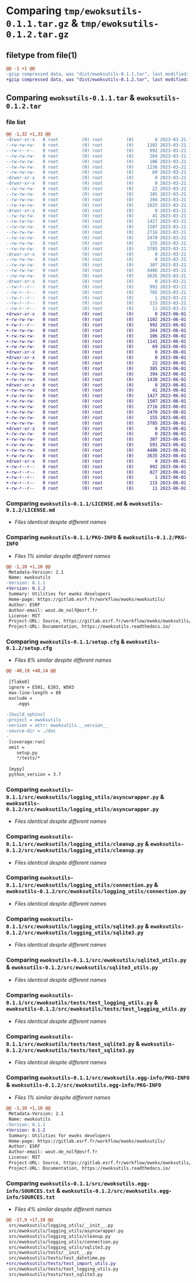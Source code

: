 # Comparing `tmp/ewoksutils-0.1.1.tar.gz` & `tmp/ewoksutils-0.1.2.tar.gz`

## filetype from file(1)

```diff
@@ -1 +1 @@
-gzip compressed data, was "dist/ewoksutils-0.1.1.tar", last modified: Tue Mar 21 17:26:36 2023, max compression
+gzip compressed data, was "dist/ewoksutils-0.1.2.tar", last modified: Thu Jun  1 13:13:46 2023, max compression
```

## Comparing `ewoksutils-0.1.1.tar` & `ewoksutils-0.1.2.tar`

### file list

```diff
@@ -1,32 +1,33 @@
-drwxr-xr-x   0 root         (0) root         (0)        0 2023-03-21 17:26:36.000000 ewoksutils-0.1.1/
--rw-rw-rw-   0 root         (0) root         (0)     1102 2023-03-21 17:18:09.000000 ewoksutils-0.1.1/LICENSE.md
--rw-r--r--   0 root         (0) root         (0)      992 2023-03-21 17:26:36.000000 ewoksutils-0.1.1/PKG-INFO
--rw-rw-rw-   0 root         (0) root         (0)      264 2023-03-21 17:18:09.000000 ewoksutils-0.1.1/README.md
--rw-rw-rw-   0 root         (0) root         (0)      106 2023-03-21 17:18:09.000000 ewoksutils-0.1.1/pyproject.toml
--rw-rw-rw-   0 root         (0) root         (0)     1236 2023-03-21 17:26:36.000000 ewoksutils-0.1.1/setup.cfg
--rw-rw-rw-   0 root         (0) root         (0)       69 2023-03-21 17:18:09.000000 ewoksutils-0.1.1/setup.py
-drwxr-xr-x   0 root         (0) root         (0)        0 2023-03-21 17:26:36.000000 ewoksutils-0.1.1/src/
-drwxr-xr-x   0 root         (0) root         (0)        0 2023-03-21 17:26:36.000000 ewoksutils-0.1.1/src/ewoksutils/
--rw-rw-rw-   0 root         (0) root         (0)       22 2023-03-21 17:25:16.000000 ewoksutils-0.1.1/src/ewoksutils/__init__.py
--rw-rw-rw-   0 root         (0) root         (0)      385 2023-03-21 17:18:09.000000 ewoksutils-0.1.1/src/ewoksutils/datetime_utils.py
--rw-rw-rw-   0 root         (0) root         (0)      394 2023-03-21 17:18:09.000000 ewoksutils-0.1.1/src/ewoksutils/event_utils.py
--rw-rw-rw-   0 root         (0) root         (0)     1025 2023-03-21 17:18:09.000000 ewoksutils-0.1.1/src/ewoksutils/import_utils.py
-drwxr-xr-x   0 root         (0) root         (0)        0 2023-03-21 17:26:36.000000 ewoksutils-0.1.1/src/ewoksutils/logging_utils/
--rw-rw-rw-   0 root         (0) root         (0)       41 2023-03-21 17:18:09.000000 ewoksutils-0.1.1/src/ewoksutils/logging_utils/__init__.py
--rw-rw-rw-   0 root         (0) root         (0)     1427 2023-03-21 17:18:09.000000 ewoksutils-0.1.1/src/ewoksutils/logging_utils/asyncwrapper.py
--rw-rw-rw-   0 root         (0) root         (0)     1507 2023-03-21 17:18:09.000000 ewoksutils-0.1.1/src/ewoksutils/logging_utils/cleanup.py
--rw-rw-rw-   0 root         (0) root         (0)     2716 2023-03-21 17:18:09.000000 ewoksutils-0.1.1/src/ewoksutils/logging_utils/connection.py
--rw-rw-rw-   0 root         (0) root         (0)     2470 2023-03-21 17:18:09.000000 ewoksutils-0.1.1/src/ewoksutils/logging_utils/sqlite3.py
--rw-rw-rw-   0 root         (0) root         (0)      155 2023-03-21 17:18:09.000000 ewoksutils-0.1.1/src/ewoksutils/path_utils.py
--rw-rw-rw-   0 root         (0) root         (0)     3785 2023-03-21 17:18:09.000000 ewoksutils-0.1.1/src/ewoksutils/sqlite3_utils.py
-drwxr-xr-x   0 root         (0) root         (0)        0 2023-03-21 17:26:36.000000 ewoksutils-0.1.1/src/ewoksutils/tests/
--rw-rw-rw-   0 root         (0) root         (0)        0 2023-03-21 17:26:30.000000 ewoksutils-0.1.1/src/ewoksutils/tests/__init__.py
--rw-rw-rw-   0 root         (0) root         (0)      307 2023-03-21 17:18:09.000000 ewoksutils-0.1.1/src/ewoksutils/tests/test_datetime.py
--rw-rw-rw-   0 root         (0) root         (0)     4406 2023-03-21 17:18:09.000000 ewoksutils-0.1.1/src/ewoksutils/tests/test_logging_utils.py
--rw-rw-rw-   0 root         (0) root         (0)     3635 2023-03-21 17:18:09.000000 ewoksutils-0.1.1/src/ewoksutils/tests/test_sqlite3.py
-drwxr-xr-x   0 root         (0) root         (0)        0 2023-03-21 17:26:36.000000 ewoksutils-0.1.1/src/ewoksutils.egg-info/
--rw-r--r--   0 root         (0) root         (0)      992 2023-03-21 17:26:36.000000 ewoksutils-0.1.1/src/ewoksutils.egg-info/PKG-INFO
--rw-r--r--   0 root         (0) root         (0)      785 2023-03-21 17:26:36.000000 ewoksutils-0.1.1/src/ewoksutils.egg-info/SOURCES.txt
--rw-r--r--   0 root         (0) root         (0)        1 2023-03-21 17:26:36.000000 ewoksutils-0.1.1/src/ewoksutils.egg-info/dependency_links.txt
--rw-r--r--   0 root         (0) root         (0)      115 2023-03-21 17:26:36.000000 ewoksutils-0.1.1/src/ewoksutils.egg-info/requires.txt
--rw-r--r--   0 root         (0) root         (0)       11 2023-03-21 17:26:36.000000 ewoksutils-0.1.1/src/ewoksutils.egg-info/top_level.txt
+drwxr-xr-x   0 root         (0) root         (0)        0 2023-06-01 13:13:46.000000 ewoksutils-0.1.2/
+-rw-rw-rw-   0 root         (0) root         (0)     1102 2023-06-01 12:45:39.000000 ewoksutils-0.1.2/LICENSE.md
+-rw-r--r--   0 root         (0) root         (0)      992 2023-06-01 13:13:46.000000 ewoksutils-0.1.2/PKG-INFO
+-rw-rw-rw-   0 root         (0) root         (0)      264 2023-06-01 12:45:39.000000 ewoksutils-0.1.2/README.md
+-rw-rw-rw-   0 root         (0) root         (0)      106 2023-06-01 12:45:39.000000 ewoksutils-0.1.2/pyproject.toml
+-rw-rw-rw-   0 root         (0) root         (0)     1141 2023-06-01 13:13:46.000000 ewoksutils-0.1.2/setup.cfg
+-rw-rw-rw-   0 root         (0) root         (0)       69 2023-06-01 12:45:39.000000 ewoksutils-0.1.2/setup.py
+drwxr-xr-x   0 root         (0) root         (0)        0 2023-06-01 13:13:46.000000 ewoksutils-0.1.2/src/
+drwxr-xr-x   0 root         (0) root         (0)        0 2023-06-01 13:13:46.000000 ewoksutils-0.1.2/src/ewoksutils/
+-rw-rw-rw-   0 root         (0) root         (0)       22 2023-06-01 13:12:23.000000 ewoksutils-0.1.2/src/ewoksutils/__init__.py
+-rw-rw-rw-   0 root         (0) root         (0)      385 2023-06-01 12:45:39.000000 ewoksutils-0.1.2/src/ewoksutils/datetime_utils.py
+-rw-rw-rw-   0 root         (0) root         (0)      394 2023-06-01 12:45:39.000000 ewoksutils-0.1.2/src/ewoksutils/event_utils.py
+-rw-rw-rw-   0 root         (0) root         (0)     1438 2023-06-01 13:09:59.000000 ewoksutils-0.1.2/src/ewoksutils/import_utils.py
+drwxr-xr-x   0 root         (0) root         (0)        0 2023-06-01 13:13:46.000000 ewoksutils-0.1.2/src/ewoksutils/logging_utils/
+-rw-rw-rw-   0 root         (0) root         (0)       41 2023-06-01 12:45:39.000000 ewoksutils-0.1.2/src/ewoksutils/logging_utils/__init__.py
+-rw-rw-rw-   0 root         (0) root         (0)     1427 2023-06-01 12:45:39.000000 ewoksutils-0.1.2/src/ewoksutils/logging_utils/asyncwrapper.py
+-rw-rw-rw-   0 root         (0) root         (0)     1507 2023-06-01 12:45:39.000000 ewoksutils-0.1.2/src/ewoksutils/logging_utils/cleanup.py
+-rw-rw-rw-   0 root         (0) root         (0)     2716 2023-06-01 12:45:39.000000 ewoksutils-0.1.2/src/ewoksutils/logging_utils/connection.py
+-rw-rw-rw-   0 root         (0) root         (0)     2470 2023-06-01 12:45:39.000000 ewoksutils-0.1.2/src/ewoksutils/logging_utils/sqlite3.py
+-rw-rw-rw-   0 root         (0) root         (0)      155 2023-06-01 12:45:39.000000 ewoksutils-0.1.2/src/ewoksutils/path_utils.py
+-rw-rw-rw-   0 root         (0) root         (0)     3785 2023-06-01 12:45:39.000000 ewoksutils-0.1.2/src/ewoksutils/sqlite3_utils.py
+drwxr-xr-x   0 root         (0) root         (0)        0 2023-06-01 13:13:46.000000 ewoksutils-0.1.2/src/ewoksutils/tests/
+-rw-rw-rw-   0 root         (0) root         (0)        0 2023-06-01 13:13:40.000000 ewoksutils-0.1.2/src/ewoksutils/tests/__init__.py
+-rw-rw-rw-   0 root         (0) root         (0)      307 2023-06-01 12:45:39.000000 ewoksutils-0.1.2/src/ewoksutils/tests/test_datetime.py
+-rw-rw-rw-   0 root         (0) root         (0)      591 2023-06-01 12:45:39.000000 ewoksutils-0.1.2/src/ewoksutils/tests/test_import_utils.py
+-rw-rw-rw-   0 root         (0) root         (0)     4406 2023-06-01 12:45:39.000000 ewoksutils-0.1.2/src/ewoksutils/tests/test_logging_utils.py
+-rw-rw-rw-   0 root         (0) root         (0)     3635 2023-06-01 12:45:39.000000 ewoksutils-0.1.2/src/ewoksutils/tests/test_sqlite3.py
+drwxr-xr-x   0 root         (0) root         (0)        0 2023-06-01 13:13:46.000000 ewoksutils-0.1.2/src/ewoksutils.egg-info/
+-rw-r--r--   0 root         (0) root         (0)      992 2023-06-01 13:13:46.000000 ewoksutils-0.1.2/src/ewoksutils.egg-info/PKG-INFO
+-rw-r--r--   0 root         (0) root         (0)      827 2023-06-01 13:13:46.000000 ewoksutils-0.1.2/src/ewoksutils.egg-info/SOURCES.txt
+-rw-r--r--   0 root         (0) root         (0)        1 2023-06-01 13:13:46.000000 ewoksutils-0.1.2/src/ewoksutils.egg-info/dependency_links.txt
+-rw-r--r--   0 root         (0) root         (0)      115 2023-06-01 13:13:46.000000 ewoksutils-0.1.2/src/ewoksutils.egg-info/requires.txt
+-rw-r--r--   0 root         (0) root         (0)       11 2023-06-01 13:13:46.000000 ewoksutils-0.1.2/src/ewoksutils.egg-info/top_level.txt
```

### Comparing `ewoksutils-0.1.1/LICENSE.md` & `ewoksutils-0.1.2/LICENSE.md`

 * *Files identical despite different names*

### Comparing `ewoksutils-0.1.1/PKG-INFO` & `ewoksutils-0.1.2/PKG-INFO`

 * *Files 1% similar despite different names*

```diff
@@ -1,10 +1,10 @@
 Metadata-Version: 2.1
 Name: ewoksutils
-Version: 0.1.1
+Version: 0.1.2
 Summary: Utilities for ewoks developers
 Home-page: https://gitlab.esrf.fr/workflow/ewoks/ewoksutils/
 Author: ESRF
 Author-email: wout.de_nolf@esrf.fr
 License: MIT
 Project-URL: Source, https://gitlab.esrf.fr/workflow/ewoks/ewoksutils/
 Project-URL: Documentation, https://ewoksutils.readthedocs.io/
```

### Comparing `ewoksutils-0.1.1/setup.cfg` & `ewoksutils-0.1.2/setup.cfg`

 * *Files 8% similar despite different names*

```diff
@@ -40,19 +40,14 @@
 
 [flake8]
 ignore = E501, E203, W503
 max-line-length = 88
 exclude = 
 	.eggs
 
-[build_sphinx]
-project = ewoksutils
-version = attr: ewoksutils.__version__
-source-dir = ./doc
-
 [coverage:run]
 omit = 
 	setup.py
 	*/tests/*
 
 [mypy]
 python_version = 3.7
```

### Comparing `ewoksutils-0.1.1/src/ewoksutils/logging_utils/asyncwrapper.py` & `ewoksutils-0.1.2/src/ewoksutils/logging_utils/asyncwrapper.py`

 * *Files identical despite different names*

### Comparing `ewoksutils-0.1.1/src/ewoksutils/logging_utils/cleanup.py` & `ewoksutils-0.1.2/src/ewoksutils/logging_utils/cleanup.py`

 * *Files identical despite different names*

### Comparing `ewoksutils-0.1.1/src/ewoksutils/logging_utils/connection.py` & `ewoksutils-0.1.2/src/ewoksutils/logging_utils/connection.py`

 * *Files identical despite different names*

### Comparing `ewoksutils-0.1.1/src/ewoksutils/logging_utils/sqlite3.py` & `ewoksutils-0.1.2/src/ewoksutils/logging_utils/sqlite3.py`

 * *Files identical despite different names*

### Comparing `ewoksutils-0.1.1/src/ewoksutils/sqlite3_utils.py` & `ewoksutils-0.1.2/src/ewoksutils/sqlite3_utils.py`

 * *Files identical despite different names*

### Comparing `ewoksutils-0.1.1/src/ewoksutils/tests/test_logging_utils.py` & `ewoksutils-0.1.2/src/ewoksutils/tests/test_logging_utils.py`

 * *Files identical despite different names*

### Comparing `ewoksutils-0.1.1/src/ewoksutils/tests/test_sqlite3.py` & `ewoksutils-0.1.2/src/ewoksutils/tests/test_sqlite3.py`

 * *Files identical despite different names*

### Comparing `ewoksutils-0.1.1/src/ewoksutils.egg-info/PKG-INFO` & `ewoksutils-0.1.2/src/ewoksutils.egg-info/PKG-INFO`

 * *Files 1% similar despite different names*

```diff
@@ -1,10 +1,10 @@
 Metadata-Version: 2.1
 Name: ewoksutils
-Version: 0.1.1
+Version: 0.1.2
 Summary: Utilities for ewoks developers
 Home-page: https://gitlab.esrf.fr/workflow/ewoks/ewoksutils/
 Author: ESRF
 Author-email: wout.de_nolf@esrf.fr
 License: MIT
 Project-URL: Source, https://gitlab.esrf.fr/workflow/ewoks/ewoksutils/
 Project-URL: Documentation, https://ewoksutils.readthedocs.io/
```

### Comparing `ewoksutils-0.1.1/src/ewoksutils.egg-info/SOURCES.txt` & `ewoksutils-0.1.2/src/ewoksutils.egg-info/SOURCES.txt`

 * *Files 4% similar despite different names*

```diff
@@ -17,9 +17,10 @@
 src/ewoksutils/logging_utils/__init__.py
 src/ewoksutils/logging_utils/asyncwrapper.py
 src/ewoksutils/logging_utils/cleanup.py
 src/ewoksutils/logging_utils/connection.py
 src/ewoksutils/logging_utils/sqlite3.py
 src/ewoksutils/tests/__init__.py
 src/ewoksutils/tests/test_datetime.py
+src/ewoksutils/tests/test_import_utils.py
 src/ewoksutils/tests/test_logging_utils.py
 src/ewoksutils/tests/test_sqlite3.py
```

